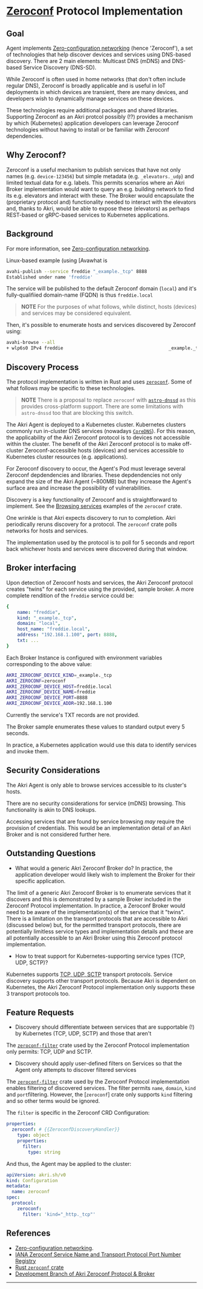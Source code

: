 # [Zeroconf](https://en.wikipedia.org/wiki/Zero-configuration_networking) Protocol Implementation

## Goal

Agent implements [Zero-configuration networking](https://en.wikipedia.org/wiki/Zero-configuration_networking) (hence 'Zeroconf'), a set of technologies that help discover devices and services using DNS-based discovery. There are 2 main elements: Multicast DNS (mDNS) and DNS-based Service Discovery (DNS-SD).

While Zeroconf is often used in home networks (that don't often include regular DNS), Zeroconf is broadly applicable and is useful in IoT deployments in which devices are transient, there are many devices, and developers wish to dynamically manage services on these devices.

These technologies require additional packages and shared libraries. Supporting Zeroconf as an Akri protcol possibly (!?) provides a mechanism by which (Kubernetes) application developers can leverage Zeroconf technologies without having to install or be familiar with Zeroconf dependencies.

## Why Zeroconf?

Zeroconf is a useful mechanism to publish services that have not only names (e.g. `device-123456`) but simple metadata (e.g. `_elevators._udp`) and limited textual data for e.g. labels. This permits scenarios where an Akri Broker implementation would want to query an e.g. building network to find its e.g. elevators and interact with these. The Broker would encapsulate the (proprietary protocol and) functionality needed to interact with the elevators and, thanks to Akri, would be able to expose these (elevators) as perhaps REST-based or gRPC-based services to Kubernetes applications.

## Background

For more information, see [Zero-configuration networking](https://en.wikipedia.org/wiki/Zero-configuration_networking).

Linux-based example (using [Avawhat is
```bash
avahi-publish --service freddie "_example._tcp" 8888
Established under name 'freddie'
```

The service will be published to the default Zeroconf domain (`local`) and it's fully-qualifiied domain-name (FQDN) is thus `freddie.local`

> **NOTE** For the purposes of what follows, while distinct, hosts (devices) and services may be considered equivalent.

Then, it's possible to enumerate hosts and services discovered by Zeroconf using:

```bash
avahi-browse --all
+ wlp6s0 IPv4 freddie                                       _example._tcp        local
```

## Discovery Process

The protocol implementation is written in Rust and uses [`zeroconf`](https://crates.io/crates/zeroconf). Some of what follows may be specific to these technologies.

> **NOTE** There is a proposal to replace `zeroconf` with [`astro-dnssd`](https://crates.io/crates/astro-dnssd) as this provides cross-platform support. There are some limitations with `astro-dnssd` too that are blocking this switch.

The Akri Agent is deployed to a Kubernetes cluster. Kubernetes clusters commonly run in-cluster DNS services (nowadays [`CoreDNS`](https://kubernetes.io/docs/tasks/administer-cluster/coredns/)). For this reason, the applicability of the Akri Zeroconf protocol is to devices not accessible within the cluster. The benefit of the Akri Zeroconf protocol is to make off-cluster Zeroconf-accessible hosts (devices) and services accessible to Kubernetes cluster resources (e.g. applications).

For Zeroconf discovery to occur, the Agent's Pod must leverage several Zeroconf depdendencies and libraries. These depdendencies not only expand the size of the Akri Agent (~800MB) but they increase the Agent's surface area and increase the possibility of vulnerabilities.

Discovery is a key functionality of Zeroconf and is straightforward to implement. See the [Browsing services](https://crates.io/crates/zeroconf#browsing-services) examples of the `zeroconf` crate.

One wrinkle is that Akri expects discovery to run to completion. Akri periodically reruns discovery for a protocol. The `zeroconf` crate polls networks for hosts and services.

The implementation used by the protocol is to poll for 5 seconds and report back whichever hosts and services were discovered during that window.

## Broker interfacing

Upon detection of Zeroconf hosts and services, the Akri Zeroconf protocol creates "twins" for each service using the provided, sample broker. A more complete rendition of the `freddie` service could be:

```YAML
{
    name: "freddie",
    kind: "_example._tcp",
    domain: "local",
    host_name: "freddie.local",
    address: "192.168.1.100", port: 8888,
    txt: ...
}
```

Each Broker Instance is configured with environment variables corresponding to the above value:

```bash
AKRI_ZEROCONF_DEVICE_KIND=_example._tcp
AKRI_ZEROCONF=zeroconf
AKRI_ZEROCONF_DEVICE_HOST=freddie.local
AKRI_ZEROCONF_DEVICE_NAME=freddie
AKRI_ZEROCONF_DEVICE_PORT=8888
AKRI_ZEROCONF_DEVICE_ADDR=192.168.1.100
```

Currently the service's TXT records are not provided.

The Broker sample enumerates these values to standard output every 5 seconds.

In practice, a Kubernetes application would use this data to identify services and invoke them.

## Security Considerations

The Akri Agent is only able to browse services accessible to its cluster's hosts.

There are no security considerations for service (mDNS) browsing. This functionality is akin to DNS lookups.

Accessing services that are found by service browsing *may* require the provision of credentials. This would be an implementation detail of an Akri Broker and is not considered further here.

## Outstanding Questions

+ What would a generic Akri Zeroconf Broker do? In practice, the application developer would likely wish to implement the Broker for their specific application.

The limit of a generic Akri Zeroconf Broker is to enumerate services that it discovers and this is demonstrated by a sample Broker included in the Zeroconf Protocol implementation. In practice, a Zeroconf Broker would need to be aware of the implementation(s) of the service that it "twins". There is a limitation on the transport protocols that are accessible to Akri (discussed below) but, for the permitted transport protocols, there are potentially limitless service types and implementation details and these are all potentially accessible to an Akri Broker using this Zeroconf protocol implementation.

+ How to treat support for Kubernetes-supporting service types (TCP, UDP, SCTP)?

Kubernetes supports [TCP, UDP, SCTP](https://kubernetes.io/docs/concepts/services-networking/service/#protocol-support) transport protocols. Service discovery supports other transport protocols. Because Akri is dependent on Kubernetes, the Akri Zeroconf Protocol implementation only supports these 3 transport protocols too.

## Feature Requests

+ Discovery should differentiate between services that are supportable (!) by Kubernetes (TCP, UDP, SCTP) and those that aren't

The [`zeroconf-filter`](https://github.com/DazWilkin/akri-pest) crate used by the Zeroconf Protocol implementation only permits: TCP, UDP and SCTP.

+ Discovery should apply user-defined filters on Services so that the Agent only attempts to discover filtered services

The [`zeroconf-filter`](https://github.com/DazWilkin/akri-pest) crate used by the Zeroconf Protocol implementation enables filtering of discovered services. The filter permits `name`, `domain`, `kind` and `port`filtering. However, the [`zeroconf`] crate only supports `kind` filtering and so other terms would be ignored.

The `filter` is specific in the Zeroconf CRD Configuration:

```YAML
properties:
  zeroconf: # {{ZeroconfDiscoveryHandler}}
    type: object
    properties:
      filter: 
        type: string
```

And thus, the Agent may be applied to the cluster:

```YAML
apiVersion: akri.sh/v0
kind: Configuration
metadata:
  name: zeroconf
spec:
  protocol:
    zeroconf:
      filter: 'kind="_http._tcp"'
```

## References

+ [Zero-configuration networking](https://en.wikipedia.org/wiki/Zero-configuration_networking).
+ [IANA Zeroconf Service Name and Transport Protocol Port Number Registry](https://www.iana.org/assignments/service-names-port-numbers/service-names-port-numbers.xhtml?skey=9&page=132)
+ [Rust `zeroconf` crate](https://crates.io/crates/zeroconf)
+ [Development Branch of Akri Zeroconf Protocol & Broker](https://github.com/DazWilkin/akri/tree/protocol-zeroconf)
---
